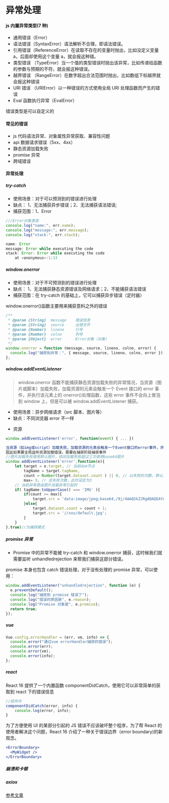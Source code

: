 # 异常处理

#### js 内置异常类型(7 种)

- 通用错误（Error）
- 语法错误（SyntaxError）语法解析不合理，即语法错误。
- 引用错误（ReferenceError）在读取不存在的变量时抛出，比如没定义变量 a，后面却使用这个变量 a，就会报这种错。
- 类型错误 （TypeError）当一个值的类型错误时抛出该异常，比如传递给函数的参数与预期的不符，就会报这种错误。
- 越界错误 （RangeError）在数字超出合法范围时抛出，比如数组下标越界就会报这种错误
- URI 错误 （URIError）以一种错误的方式使用全局 URI 处理函数而产生的错误
- Eval 函数执行异常（EvalError）

错误类型是可以自定义的

#### 常见的错误

- js 代码语法异常、对象属性异常获取、兼容性问题
- api 数据请求错误（5xx、4xx）
- 静态资源加载失败
- promise 异常
- 跨域错误

#### 异常处理

##### try-catch

- 使用场景：对于可以预测到的错误进行处理
- 缺点： 1、无法捕获异步错误；2、无法捕获语法错误;
- 捕获范围：1、Error

```js
///Error对象类容
console.log("name:", err.name);
console.log("message:", err.message);
console.log("stack:", err.stack);

name: Error
message: Error while executing the code
stack: Error: Error while executing the code
    at <anonymous>:1:13
```

##### window.onerror

- 使用场景：对于不可预测到的错误进行处理
- 缺点： 1、无法捕获静态资源错误及网络请求；2、不能捕获语法错误
- 捕获范围：在 try-catch 的基础上，它可以捕获异步错误（定时器）

window.onerror()函数主要用来捕获意料之外的错误

```js
/**
 * @param {String}  message    错误信息
 * @param {String}  source     出错文件
 * @param {Number}  lineno     行号
 * @param {Number}  colno      列号
 * @param {Object}  error      Error对象（对象）
 */
window.onerror = function (message, source, lineno, colno, error) {
  console.log("捕获到异常：", { message, source, lineno, colno, error });
};
```

##### window.addEventListener

> window.onerror 函数不能捕获静态资源加载失败的异常情况，当资源（图片或脚本）加载失败，加载资源的元素会触发一个 Event 接口的 error 事件，并执行该元素上的 onerror()处理函数，这些 error 事件不会向上冒泡到 window 上，但是可以被 window.addEventListener 捕获。

- 使用场景：异步网络请求（src 脚本、图片等）
- 缺点：不同浏览器 error 不一样

* 资源

```js
window.addEventListener('error', function(event) { ... })

当资源（如img或script）加载失败，加载资源的元素会触发一个Event接口的error事件，并执行该元素上的onerror()处理函数。这些error事件不会向上冒泡到window，但可以在捕获阶段被捕获
因此如果要全局监听资源加载错误，需要在捕获阶段捕获事件
//图片加载失败使用默认图片，依旧加载失败超过三次使用base64图片
window.addEventListener('error',function(e){
    let target = e.target, // 当前dom节点
        tagName = target.tagName,
        count = Number(target.dataset.count ) || 0, // 以失败的次数，默认为0
        max= 3; // 总失败次数，此时设定为3
    // 当前异常是由图片加载异常引起的
    if( tagName.toUpperCase() === 'IMG' ){
        if(count >= max){
            target.src = 'data:image/jpeg;base64,/9j/4AAQSkZJRgABAQEAYABgAAD//AK3/ALYH+5hX6FV5N4Y/5GHwx/vyf+iJa9ZrysPhoYVShDZu/potDmwWFhhIzhT2bv6aLQ//Z';
        }else{
            target.dataset.count = count + 1;
            target.src = '//xxx/default.jpg';
        }
    }
},true)//为捕获模式
```

##### promise 异常

- Promise 中的异常不能被 try-catch 和 window.onerror 捕获，这时候我们就需要监听 unhandledrejection 来帮我们捕获这部分错误。

promise 本身也包含 catch 错误处理，对于没有处理的 promise 异常，可以使用：

```js
window.addEventListener("unhandledrejection", function (e) {
  e.preventDefault();
  console.log("捕获到 promise 错误了");
  console.log("错误的原因是", e.reason);
  console.log("Promise 对象是", e.promise);
  return true;
});
```

##### vue

```js
Vue.config.errorHandler = (err, vm, info) => {
  console.error("通过vue errorHandler捕获的错误");
  console.error(err);
  console.error(vm);
  console.error(info);
};
```

##### react

React 16 提供了一个内置函数 componentDidCatch，使用它可以非常简单的获取到 react 下的错误信息

```jsx
//组件内
componentDidCatch(error, info) {
    console.log(error, info);
}
```

为了方便使用 UI 的某部分引起的 JS 错误不应该破坏整个程序，为了帮 React 的使用者解决这个问题，React 16 介绍了一种关于错误边界（error boundary)的新观念。

```jsx
<ErrorBoundary>
  <MyWidget />
</ErrorBoundary>
```

##### 崩溃和卡顿

##### axiox

[参考文章](https://blog.fundebug.com/2018/12/07/how-to-handle-frontend-error/)
